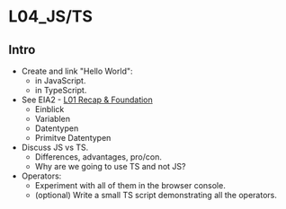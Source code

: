 # L04_JS/TS

## Intro

- Create and link "Hello World":
  - in JavaScript.
  - in TypeScript.
- See EIA2 - [L01 Recap & Foundation](https://jirkadelloro.github.io/EIA2-Inverted/L01_Recap&Foundation/#einblick)
  - Einblick
  - Variablen
  - Datentypen
  - Primitve Datentypen
- Discuss JS vs TS.
  - Differences, advantages, pro/con.
  - Why are we going to use TS and not JS?
- Operators:
  - Experiment with all of them in the browser console.
  - (optional) Write a small TS script demonstrating all the operators.
